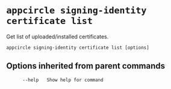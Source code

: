 # `appcircle signing-identity certificate list`

Get list of uploaded/installed certificates.

```plaintext
appcircle signing-identity certificate list [options]
```

## Options inherited from parent commands

```plaintext
      --help   Show help for command
```
